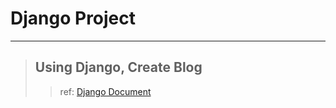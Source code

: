 # Django Project
***
> ## Using Django, Create Blog
>   >
>   > ref: [Django Document](https://docs.djangoproject.com/ko/3.2/intro/tutorial01/)
>   >
>   >

